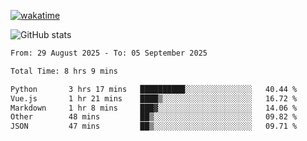 [![wakatime](https://wakatime.com/badge/user/ef685785-b2de-4416-b5c6-df540c453238.svg)](https://wakatime.com/@ef685785-b2de-4416-b5c6-df540c453238)

![GitHub stats](https://github-readme-stats.vercel.app/api?username=songhahaha66)
<!--START_SECTION:waka-->

```txt
From: 29 August 2025 - To: 05 September 2025

Total Time: 8 hrs 9 mins

Python       3 hrs 17 mins   ██████████░░░░░░░░░░░░░░░   40.44 %
Vue.js       1 hr 21 mins    ████▒░░░░░░░░░░░░░░░░░░░░   16.72 %
Markdown     1 hr 8 mins     ███▓░░░░░░░░░░░░░░░░░░░░░   14.06 %
Other        48 mins         ██▒░░░░░░░░░░░░░░░░░░░░░░   09.82 %
JSON         47 mins         ██▒░░░░░░░░░░░░░░░░░░░░░░   09.71 %
```

<!--END_SECTION:waka-->
